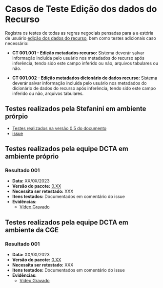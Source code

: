# Casos de Teste Edição dos dados do Recurso

Registra os testes de todas as regras negociais pensadas para a a estória de usuário [edição dos dados do recurso](../../../estorias_de_usuarios/sprint_03/03_edicao_dos_dados_do_recurso/), bem como testes adicionais caso necessário:

- **CT 001.001 – Edição metadados recurso:** 
Sistema deverár salvar informação incluída pelo usuário nos metadados do recurso após inferência, tendo sido este campo inferido ou não, arquivos tabulares ou não.

- **CT 001.002 – Edição metadados dicionário de dados recurso:** 
Sistema deverár salvar informação incluída pelo usuário nos metadados do dicionário de dados do recurso após inferência, tendo sido este campo inferido ou não, arquivos tabulares.

## Testes realizados pela Stefanini em ambiente prórpio

- [Testes realizados na versão 0.5 do documento](0.5/testes/sprint_03/03_edicao_dos_dados_do_recurso_casos_de_teste/)
- [issue](https://github.com/transparencia-mg/work-stefanini/issues/105)


## Testes realizados pela equipe DCTA em ambiente próprio 

### Resultado 001
- **Data:** XX/0X/2023
- **Versão do pacote:** [0.XX](https://pypi.org/project/ckanext-datapackage-creator/0.0.XX/)
- **Necessita ser retestado:** XXX
- **Itens testados:** Documentados em comentário do issue []()
- **Evidências:**    
    - [Vídeo Gravado]()

## Testes realizados pela equipe DCTA em ambiente da CGE 

### Resultado 001
- **Data:** XX/0X/2023
- **Versão do pacote:** [0.XX](https://pypi.org/project/ckanext-datapackage-creator/0.0.XX/)
- **Necessita ser retestado:** XXX
- **Itens testados:** Documentados em comentário do issue []()
- **Evidências:**    
    - [Vídeo Gravado]()



